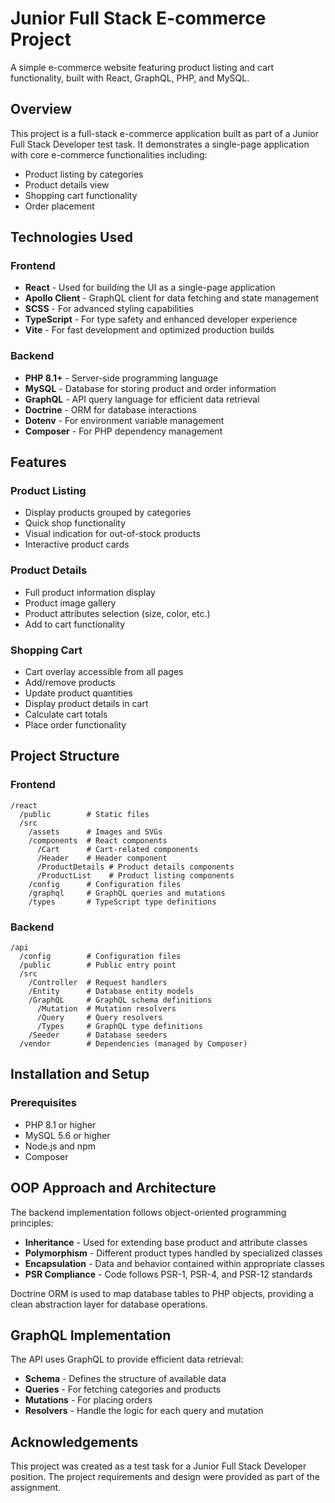 # Junior Full Stack E-commerce Project

A simple e-commerce website featuring product listing and cart functionality, built with React, GraphQL, PHP, and MySQL.

## Overview

This project is a full-stack e-commerce application built as part of a Junior Full Stack Developer test task. It demonstrates a single-page application with core e-commerce functionalities including:

- Product listing by categories
- Product details view
- Shopping cart functionality
- Order placement

## Technologies Used

### Frontend
- **React** - Used for building the UI as a single-page application
- **Apollo Client** - GraphQL client for data fetching and state management
- **SCSS** - For advanced styling capabilities
- **TypeScript** - For type safety and enhanced developer experience
- **Vite** - For fast development and optimized production builds

### Backend
- **PHP 8.1+** - Server-side programming language
- **MySQL** - Database for storing product and order information
- **GraphQL** - API query language for efficient data retrieval
- **Doctrine** - ORM for database interactions
- **Dotenv** - For environment variable management
- **Composer** - For PHP dependency management

## Features

### Product Listing
- Display products grouped by categories
- Quick shop functionality
- Visual indication for out-of-stock products
- Interactive product cards

### Product Details
- Full product information display
- Product image gallery
- Product attributes selection (size, color, etc.)
- Add to cart functionality

### Shopping Cart
- Cart overlay accessible from all pages
- Add/remove products
- Update product quantities
- Display product details in cart
- Calculate cart totals
- Place order functionality

## Project Structure

### Frontend
```
/react
  /public        # Static files
  /src
    /assets      # Images and SVGs
    /components  # React components
      /Cart      # Cart-related components
      /Header    # Header component
      /ProductDetails # Product details components
      /ProductList    # Product listing components
    /config      # Configuration files
    /graphql     # GraphQL queries and mutations
    /types       # TypeScript type definitions
```

### Backend
```
/api
  /config        # Configuration files
  /public        # Public entry point
  /src
    /Controller  # Request handlers
    /Entity      # Database entity models
    /GraphQL     # GraphQL schema definitions
      /Mutation  # Mutation resolvers
      /Query     # Query resolvers
      /Types     # GraphQL type definitions
    /Seeder      # Database seeders
  /vendor        # Dependencies (managed by Composer)
```

## Installation and Setup

### Prerequisites
- PHP 8.1 or higher
- MySQL 5.6 or higher
- Node.js and npm
- Composer

## OOP Approach and Architecture

The backend implementation follows object-oriented programming principles:
- **Inheritance** - Used for extending base product and attribute classes
- **Polymorphism** - Different product types handled by specialized classes
- **Encapsulation** - Data and behavior contained within appropriate classes
- **PSR Compliance** - Code follows PSR-1, PSR-4, and PSR-12 standards

Doctrine ORM is used to map database tables to PHP objects, providing a clean abstraction layer for database operations.

## GraphQL Implementation

The API uses GraphQL to provide efficient data retrieval:
- **Schema** - Defines the structure of available data
- **Queries** - For fetching categories and products
- **Mutations** - For placing orders
- **Resolvers** - Handle the logic for each query and mutation

## Acknowledgements

This project was created as a test task for a Junior Full Stack Developer position. The project requirements and design were provided as part of the assignment.
